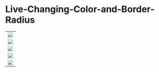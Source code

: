 # Live-Changing-Color-and-Border-Radius

<table>
  <tr>
    <td><img src="https://raw.githubusercontent.com/sachidumaleesha/Live-Changing-Color-and-Border-Radius/main/images/interface.png"></td>
  </tr>
  <tr>
    <td><img src="https://raw.githubusercontent.com/sachidumaleesha/Live-Changing-Color-and-Border-Radius/main/images/By%20color%20name.png"></td>
  </tr>
  <tr>
    <td><img src="https://raw.githubusercontent.com/sachidumaleesha/Live-Changing-Color-and-Border-Radius/main/images/By%20color%20code.png"></td>
  </tr>
  <tr>
    <td><img src="https://raw.githubusercontent.com/sachidumaleesha/Live-Changing-Color-and-Border-Radius/main/images/border%20radius.png"></td>
  </tr>
  <tr>
    <td><img src="https://raw.githubusercontent.com/sachidumaleesha/Live-Changing-Color-and-Border-Radius/main/images/rem.png"></td>
  </tr>
</table>
